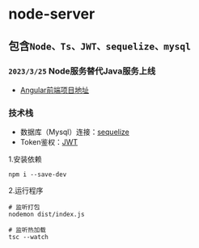 # node-server
## 包含`Node、Ts、JWT、sequelize、mysql`

### `2023/3/25` Node服务替代Java服务上线


- [Angular前端项目地址](https://github.com/jiang227947/ziyi-project)


### 技术栈

- 数据库（Mysql）连接：[sequelize](https://www.sequelize.cn/core-concepts/getting-started/)
- Token鉴权：[JWT](https://jwt.io/)

1.安装依赖
```shell
npm i --save-dev
```
2.运行程序
```shell
# 监听打包
nodemon dist/index.js

# 监听热加载
tsc --watch
```


